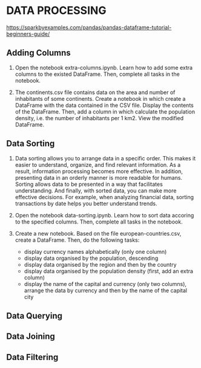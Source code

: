 # DATA PROCESSING

https://sparkbyexamples.com/pandas/pandas-dataframe-tutorial-beginners-guide/



## Adding Columns

1. Open the notebook extra-columns.ipynb. Learn how to add some extra columns to the existed DataFrame. Then, complete all tasks in the notebook.

1. The continents.csv file contains data on the area and number of inhabitants of some continents. Create a notebook in which create a DataFrame with the data contained in the CSV file. Display the contents of the DataFrame. Then, add a column in which calculate the population density, i.e. the number of inhabitants per 1 km2. View the modified DataFrame.


## Data Sorting

1. Data sorting allows you to arrange data in a specific order. This makes it easier to understand, organize, and find relevant information. As a result, information processing becomes more effective. In addition, presenting data in an orderly manner is more readable for humans. Sorting allows data to be presented in a way that facilitates understanding. And finally, with sorted data, you can make more effective decisions. For example, when analyzing financial data, sorting transactions by date helps you better understand trends.

1. Open the notebook data-sorting.ipynb. Learn how to sort data accoring to the specified columns. Then, complete all tasks in the notebook.

1. Create a new notebook. Based on the file european-countries.csv, create a DataFrame. Then, do the following tasks:

    * display currency names alphabetically (only one column)
    * display data organised by the population, descending
    * display data organised by the region and then by the country
    * display data organised by the population density (first, add an extra column)
    * display the name of the capital and currency (only two columns), arrange the data by currency and then by the name of the capital city



## Data Querying

## Data Joining

## Data Filtering



